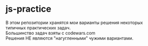 # js-practice
В этом репозитории хранятся мои варианты решения некоторых типичных практических задач.<br>
Большинство задач взяты с codewars.com<br>
Решения НЕ являются "нагугленными" чужими вариантами.<br>